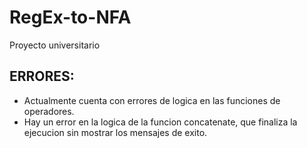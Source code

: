 # RegEx-to-NFA
Proyecto universitario

## ERRORES:
* Actualmente cuenta con errores de logica en las funciones de operadores.
* Hay un error en la logica de la funcion concatenate, que finaliza la ejecucion sin mostrar los mensajes de exito.